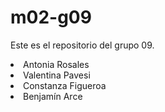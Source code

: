 # m02-g09
Este es el repositorio del grupo 09.

<li>Antonia Rosales</li> 
<li>Valentina Pavesi</li>
<li>Constanza Figueroa</li>
<li>Benjamín Arce</li>